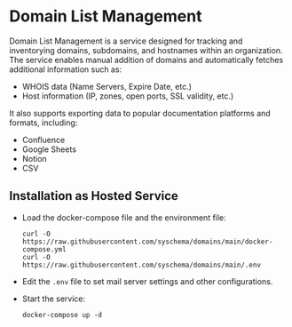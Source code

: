 # Domain List Management

Domain List Management is a service designed for tracking and inventorying domains, 
subdomains, and hostnames within an organization. 
The service enables manual addition of domains and automatically fetches additional information such as:

- WHOIS data (Name Servers, Expire Date, etc.)
- Host information (IP, zones, open ports, SSL validity, etc.)

It also supports exporting data to popular documentation platforms and formats, including:

- Confluence
- Google Sheets
- Notion
- CSV


## Installation as Hosted Service

- Load the docker-compose file and the environment file:
    ```shell
    curl -O https://raw.githubusercontent.com/syschema/domains/main/docker-compose.yml
    curl -O https://raw.githubusercontent.com/syschema/domains/main/.env 
    ```
- Edit the `.env` file to set mail server settings and other configurations.

- Start the service:
    ```shell
    docker-compose up -d
    ``` 
     
